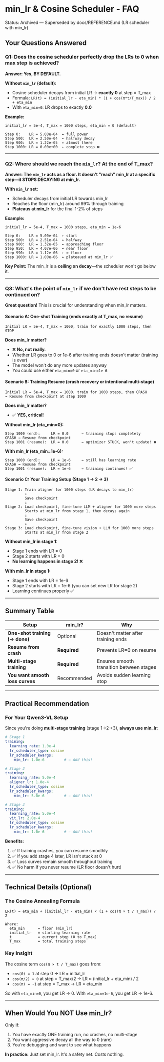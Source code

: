 # min_lr & Cosine Scheduler - FAQ

Status: Archived — Superseded by docs/REFERENCE.md (LR scheduler with min_lr)

## Your Questions Answered

### Q1: Does the cosine scheduler perfectly drop the LRs to 0 when max step is achieved?

**Answer: Yes, BY DEFAULT.**

**Without `min_lr` (default):**
- Cosine scheduler decays from initial LR → **exactly 0** at step = T_max
- Formula: `LR(t) = (initial_lr - eta_min) * (1 + cos(π*t/T_max)) / 2 + eta_min`
- With `eta_min=0`: LR drops to exactly **0.0**

**Example:**
```
initial_lr = 5e-4, T_max = 1000 steps, eta_min = 0 (default)

Step 0:    LR = 5.00e-04  ← full power
Step 500:  LR = 2.50e-04  ← halfway decay
Step 900:  LR = 1.22e-05  ← almost there
Step 1000: LR = 0.00e+00  ← complete stop ❌
```

---

### Q2: Where should we reach the `min_lr`? At the end of T_max?

**Answer: The `min_lr` acts as a floor. It doesn't "reach" min_lr at a specific step—it STOPS DECAYING at min_lr.**

**With `min_lr` set:**
- Scheduler decays from initial LR towards min_lr
- Reaches the floor (min_lr) around 99% through training
- **Plateaus at min_lr** for the final 1-2% of steps

**Example:**
```
initial_lr = 5e-4, T_max = 1000 steps, eta_min = 1e-6

Step 0:    LR = 5.00e-04  ← start
Step 500:  LR = 2.51e-04  ← halfway
Step 900:  LR = 1.32e-05  ← approaching floor
Step 950:  LR = 4.07e-06  ← near floor
Step 990:  LR = 1.12e-06  ← ≈ floor
Step 1000: LR = 1.00e-06  ← plateaued at min_lr ✅
```

**Key Point:** The min_lr is a **ceiling on decay**—the scheduler won't go below it.

---

### Q3: What's the point of `min_lr` if we don't have rest steps to be continued on?

**Great question!** This is crucial for understanding when min_lr matters.

#### Scenario A: One-shot Training (ends exactly at T_max, no resume)

```
Initial LR = 5e-4, T_max = 1000, train for exactly 1000 steps, then STOP
```

**Does min_lr matter?**
- ❌ **No, not really.**
- Whether LR goes to 0 or 1e-6 after training ends doesn't matter (training is over)
- The model won't do any more updates anyway
- You could use either `eta_min=0` or `eta_min=1e-6`

#### Scenario B: Training Resume (crash recovery or intentional multi-stage)

```
Initial LR = 5e-4, T_max = 1000, train for 1000 steps, then CRASH
→ Resume from checkpoint at step 1000
```

**Does min_lr matter?**
- ✅ **YES, critical!**

**Without min_lr (eta_min=0):**
```
Step 1000 (end):     LR = 0.0      ← training stops completely
CRASH → Resume from checkpoint
Step 1001 (resume):  LR = 0.0      ← optimizer STUCK, won't update! ❌
```

**With min_lr (eta_min=1e-6):**
```
Step 1000 (end):     LR = 1e-6     ← still has learning rate
CRASH → Resume from checkpoint
Step 1001 (resume):  LR = 1e-6     ← training continues! ✅
```

#### Scenario C: Your Training Setup (Stage 1 → 2 → 3)

```
Stage 1: Train aligner for 1000 steps (LR decays to min_lr)
         ↓
         Save checkpoint
         ↓
Stage 2: Load checkpoint, fine-tune LLM + aligner for 1000 more steps
         Starts at min_lr from stage 1, then decays again
         ↓
         Save checkpoint
         ↓
Stage 3: Load checkpoint, fine-tune vision + LLM for 1000 more steps
         Starts at min_lr from stage 2
```

**Without min_lr in stage 1:**
- Stage 1 ends with LR = 0
- Stage 2 starts with LR = 0
- **No learning happens in stage 2!** ❌

**With min_lr in stage 1:**
- Stage 1 ends with LR = 1e-6
- Stage 2 starts with LR = 1e-6 (you can set new LR for stage 2)
- Learning continues properly ✅

---

## Summary Table

| Setup | min_lr? | Why |
|-------|--------|-----|
| **One-shot training (→ done)** | Optional | Doesn't matter after training ends |
| **Resume from crash** | **Required** | Prevents LR=0 on resume |
| **Multi-stage training** | **Required** | Ensures smooth transition between stages |
| **You want smooth loss curves** | Recommended | Avoids sudden learning stop |

---

## Practical Recommendation

### For Your Qwen3-VL Setup

Since you're doing **multi-stage training** (stage 1→2→3), **always use min_lr**:

```yaml
# Stage 1
training:
  learning_rate: 1.0e-4
  lr_scheduler_type: cosine
  lr_scheduler_kwargs:
    min_lr: 1.0e-6         # ← Add this!

# Stage 2
training:
  learning_rate: 5.0e-4
  aligner_lr: 1.0e-4
  lr_scheduler_type: cosine
  lr_scheduler_kwargs:
    min_lr: 5.0e-6         # ← Add this!

# Stage 3
training:
  learning_rate: 5.0e-4
  vit_lr: 2.0e-4
  lr_scheduler_type: cosine
  lr_scheduler_kwargs:
    min_lr: 1.0e-6         # ← Add this!
```

**Benefits:**
1. ✅ If training crashes, you can resume smoothly
2. ✅ If you add stage 4 later, LR isn't stuck at 0
3. ✅ Loss curves remain smooth throughout training
4. ✅ No harm if you never resume (LR floor doesn't hurt)

---

## Technical Details (Optional)

### The Cosine Annealing Formula

```
LR(t) = eta_min + (initial_lr - eta_min) × (1 + cos(π × t / T_max)) / 2

Where:
  eta_min      = floor (min_lr)
  initial_lr   = starting learning rate
  t            = current step (0 to T_max)
  T_max        = total training steps
```

### Key Insight

The cosine term `cos(π × t / T_max)` goes from:
- `cos(0) = 1` at step 0 → LR = initial_lr
- `cos(π/2) ≈ 0` at step = T_max/2 → LR ≈ (initial_lr + eta_min) / 2
- `cos(π) = -1` at step = T_max → LR = eta_min

So with `eta_min=0`, you get LR → 0. With `eta_min=1e-6`, you get LR → 1e-6.

---

## When Would You NOT Use min_lr?

Only if:
1. You have exactly ONE training run, no crashes, no multi-stage
2. You want aggressive decay all the way to 0 (rare)
3. You're debugging and want to see what happens

**In practice:** Just set min_lr. It's a safety net. Costs nothing.
